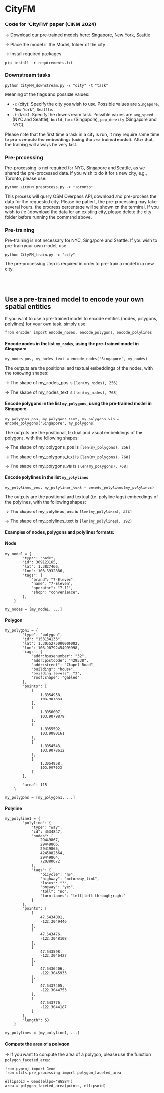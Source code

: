 # CityFM

### Code for 'CityFM' paper (CIKM 2024)

&rarr; Download our pre-trained models here: <a href="https://drive.google.com/file/d/1KauU3-sa-xdQPn2Lb_HyG6B5D5milNjo/view?usp=drive_link" target="_blank">Singapore</a>, <a href="https://drive.google.com/file/d/1fsdl-DI9XyFX4thK2NUbjWwXIr0xUmvy/view?usp=drive_link" target="_blank">New York</a>, <a href="https://drive.google.com/file/d/1lYXPTwAFBOkPCIdona4knostPB9gFlMI/view?usp=drive_link" target="_blank">Seattle</a>

&rarr; Place the model in the Model/ folder of the city

&rarr; Install required packages
```
pip install -r requirements.txt
```

### Downstream tasks

```
python CityFM_downstream.py -c "city" -t "task"
```

Meaning of the flags and possible values:
* ``-c`` (city): Specify the city you wish to use. Possible values are ``Singapore``, ``"New York"``, ``Seattle``.
* ``-t`` (task): Specify the downstream task. Possible values are ``avg_speed`` (NYC and Seattle), ``build_func`` (Singapore), ``pop_density`` (Singapore and NYC).

Please note that the first time a task in a city is run, it may require some time to pre-compute the embeddings (using the pre-trained model). After that, the training will always be very fast.

### Pre-processing

Pre-processing is not required for NYC, Singapore and Seattle, as we shared the pre-processed data. If you wish to do it for a new city, e.g., Toronto, please use:

```
python CityFM_preprocess.py -c "Toronto"
```

This process will query OSM Overpass API, download and pre-process the data for the requested city. Please be patient, the pre-processing may take several hours, the progress percentage will be shown on the terminal. If you wish to (re-)download the data for an existing city, please delete the city folder before running the command above.


### Pre-training

Pre-training is not necessary for NYC, Singapore and Seattle. If you wish to pre-train your own model, use:

```
python CityFM_train.py -c "city"
```

The pre-processing step is required in order to pre-train a model in a new city.

<br><br>
## Use a pre-trained model to encode your own spatial entities

If you want to use a pre-trained model to encode entities (nodes, polygons, polylines) for your own task, simply use:

```
from encoder import encode_nodes, encode_polygons, encode_polylines
```
#### Encode nodes in the list ```my_nodes```, using the pre-trained model in Singapore
```
my_nodes_pos, my_nodes_text = encode_nodes('Singapore', my_nodes)
```
The outputs are the positional and textual embeddings of the nodes, with the following shapes:

&rarr; The shape of my_nodes_pos is ```[len(my_nodes), 256]```

&rarr; The shape of my_nodes_text is ```[len(my_nodes), 768]```

#### Encode polygons in the list ```my_polygons```, using the pre-trained model in Singapore
```
my_polygons_pos, my_polygons_text, my_polygons_vis = encode_polygons('Singapore', my_polygons)
```
The outputs are the positional, textual and visual embeddings of the polygons, with the following shapes:

&rarr; The shape of my_polygons_pos is ```[len(my_polygons), 256]```

&rarr; The shape of my_polygons_text is ```[len(my_polygons), 768]```

&rarr; The shape of my_polygons_vis is ```[len(my_polygons), 768]```


#### Encode polylines in the list ```my_polylines```
```
my_polylines_pos, my_polylines_text = encode_polylines(my_polylines)
```
The outputs are the positional and textual (i.e. polyline tags) embeddings of the polylines, with the following shapes:

&rarr; The shape of my_polylines_pos is ```[len(my_polylines), 256]```

&rarr; The shape of my_polylines_text is ```[len(my_polylines), 192]```


#### Examples of nodes, polygons and polylines formats:

#### Node
```
my_node1 = {
        "type": "node",
        "id": 369128165,
        "lat": 1.3827466,
        "lon": 103.8932886,
        "tags": {
            "brand": "7-Eleven",
            "name": "7-Eleven",
            "operator": "7-11",
            "shop": "convenience",
        },
    }

my_nodes = [my_node1, ...]
```

#### Polygon
```
my_polygon1 = {
        "type": "polygon",
        "id": "153134133",
        "lat": 1.3055275000000002,
        "lon": 103.90792454999998,
        "tags": {
            "addr:housenumber": "32",
            "addr:postcode": "429538",
            "addr:street": "Chapel Road",
            "building": "house",
            "building:levels": "3",
            "roof:shape": "gabled"
        },
        "points": [
            [
                1.3054958,
                103.907833
            ],
            [
                1.3056007,
                103.9079879
            ],
            [
                1.3055592,
                103.9080161
            ],
            [
                1.3054543,
                103.9078612
            ],
            [
                1.3054958,
                103.907833
            ]
        ],

        "area": 115
    }

my_polygons = [my_polygon1, ...]
```

#### Polyline
```
my_polyline1 = {
        "polyline": {
            "type": "way",
            "id": 4634847,
            "nodes": [
                29449867,
                29449866,
                29449865,
                4245082364,
                29449864,
                720880672
            ],
            "tags": {
                "bicycle": "no",
                "highway": "motorway_link",
                "lanes": "3",
                "oneway": "yes",
                "toll": "no",
                "turn:lanes": "left|left|through;right"
            }
        },
        "points": [
            [
                47.6434001,
                -122.3049446
            ],
            [
                47.643476,
                -122.3048108
            ],
            [
                47.643598,
                -122.3046427
            ],
            [
                47.6436406,
                -122.3045933
            ],
            [
                47.6437405,
                -122.3044753
            ],
            [
                47.643776,
                -122.3044187
            ]
        ],
        "length": 58
    }

my_polylines = [my_polyline1, ...]
```

#### Compute the area of a polygon

&rarr; If you want to compute the area of a polygon, please use the function ```polygon_faceted_area```:

```
from pyproj import Geod
from utils.pre_processing import polygon_faceted_area

ellipsoid = Geod(ellps='WGS84')
area = polygon_faceted_area(points, ellipsoid)

```

